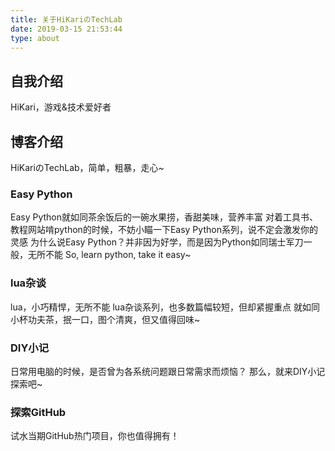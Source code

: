 ```yaml
---
title: 关于HiKariのTechLab
date: 2019-03-15 21:53:44
type: about
---
```


## 自我介绍

HiKari，游戏&技术爱好者

## 博客介绍

HiKariのTechLab，简单，粗暴，走心~

### Easy Python

Easy Python就如同茶余饭后的一碗水果捞，香甜美味，营养丰富
对着工具书、教程网站啃python的时候，不妨小瞄一下Easy Python系列，说不定会激发你的灵感
为什么说Easy Python？并非因为好学，而是因为Python如同瑞士军刀一般，无所不能
So, learn python, take it easy~

### lua杂谈

lua，小巧精悍，无所不能
lua杂谈系列，也多数篇幅较短，但却紧握重点
就如同小杯功夫茶，抿一口，图个清爽，但又值得回味~

### DIY小记

日常用电脑的时候，是否曾为各系统问题跟日常需求而烦恼？
那么，就来DIY小记探索吧~

### 探索GitHub

试水当期GitHub热门项目，你也值得拥有！
